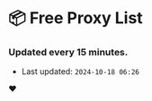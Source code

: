 # :package: Free Proxy List
### Updated every 15 minutes.

- Last updated: `2024-10-18 06:26`

:heart:
